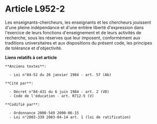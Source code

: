 # Article L952-2

Les enseignants-chercheurs, les enseignants et les chercheurs jouissent d'une pleine indépendance et d'une entière liberté
d'expression dans l'exercice de leurs fonctions d'enseignement et de leurs activités de recherche, sous les réserves que leur
imposent, conformément aux traditions universitaires et aux dispositions du présent code, les principes de tolérance et
d'objectivité.

**Liens relatifs à cet article**

	**Anciens textes**:

	  - Loi n°84-52 du 26 janvier 1984 - art. 57 (Ab)

	**Cité par**:

	  - Décret n°84-431 du 6 juin 1984 - art. 2 (VD)
	  - Code de l'éducation - art. R712-5 (V)

	**Codifié par**:

	  - Ordonnance 2000-549 2000-06-15
	  - Loi n°2003-339 2003-04-14 art. 1 (loi de ratification)
